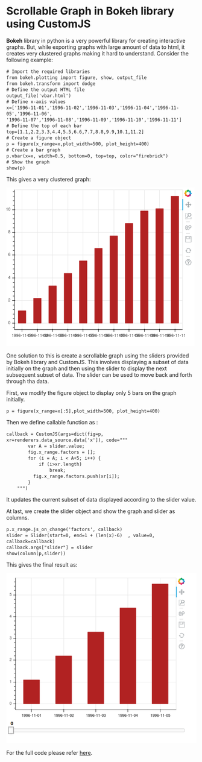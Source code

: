 # Scrollable Graph in Bokeh library using CustomJS
**Bokeh** library in python is a very powerful library for creating interactive graphs. But, while exporting graphs with large amount of data to html, it creates very clustered graphs making it hard to understand. Consider the following example:

    # Import the required libraries
    from bokeh.plotting import figure, show, output_file
    from bokeh.transform import dodge
    # Define the output HTML file         
    output_file('vbar.html')
    # Define x-axis values
    x=['1996-11-01','1996-11-02','1996-11-03','1996-11-04','1996-11-05','1996-11-06',
    '1996-11-07','1996-11-08','1996-11-09','1996-11-10','1996-11-11']
    # Define the top of each bar
    top=[1.1,2.2,3.3,4.4,5.5,6.6,7.7,8.8,9.9,10.1,11.2]
    # Create a figure object
    p = figure(x_range=x,plot_width=500, plot_height=400)
    # Create a bar graph
    p.vbar(x=x, width=0.5, bottom=0, top=top, color="firebrick")
    # Show the graph
    show(p)
	
This gives a very clustered graph:

![](/media/clusteredGraph.png)

One solution to this is create a scrollable graph using the sliders provided by Bokeh library and CustomJS.  This involves displaying a subset of data initially on the graph and then using the slider to display the next subsequent subset of data.  The slider can be used to move back and forth through tha data.

First,  we modify the figure object to display only 5 bars on the graph initially.

    p = figure(x_range=x[:5],plot_width=500, plot_height=400)

Then we define callable function as :

    callback = CustomJS(args=dict(fig=p, xr=renderers.data_source.data['x']), code="""
    	    var A = slider.value;
    	    fig.x_range.factors = [];
    	    for (i = A; i < A+5; i++) {
    	    	if (i>xr.length)
    	    		break;
    	      fig.x_range.factors.push(xr[i]);
    	    }
    	""")
		
It updates the current subset of data displayed according to the slider value.

At last, we create the slider object and show the graph and slider as columns.

    p.x_range.js_on_change('factors', callback)
    slider = Slider(start=0, end=1 + (len(x)-6)  , value=0, callback=callback)
    callback.args["slider"] = slider
    show(column(p,slider))
	
This gives the final result as:

![](/media/scrollableGraph.gif)

For the full code please refer [here](/scrollableGraph.py).
